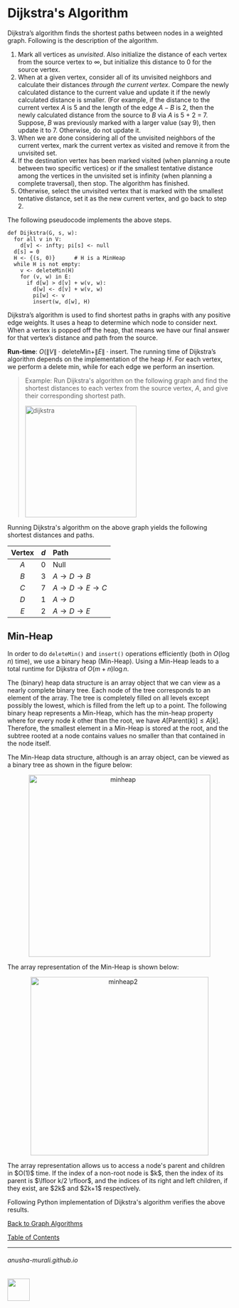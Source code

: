 # Dijkstra's Algorithm

Dijkstra’s algorithm finds the shortest paths between nodes in a weighted graph. Following is the description of the algorithm.

1. Mark all vertices as *unvisited*. Also initialize the distance of each vertex from the source vertex to $\infty$, but initialize this distance to 0 for the source vertex.
2. When at a given vertex, consider all of its unvisited neighbors and calculate their distances *through the current vertex*. Compare the newly calculated distance to the current value and update it if the newly calculated distance is smaller. (For example, if the distance to the current vertex $A$ is 5 and the length of the edge $A-B$ is 2, then the newly calculated distance from the source to $B$ via $A$ is 5 + 2 = 7. Suppose, $B$ was previously marked with a larger value (say 9), then update it to 7. Otherwise, do not update it.
3. When we are done considering all of the unvisited neighbors of the current vertex, mark the current vertex as visited and remove it from the unvisited set.
4. If the destination vertex has been marked visited (when planning a route between two specific vertices)
or if the smallest tentative distance among the vertices in the unvisited set is infinity (when planning a complete traversal), then stop. The algorithm has finished.
5. Otherwise, select the unvisited vertex that is marked with the smallest tentative distance, set it as the new current vertex, and go back to step 2.

The following pseudocode implements the above steps.

```
def Dijkstra(G, s, w):
  for all v in V:
    d[v] <- infty; pi[s] <- null
  d[s] = 0
  H <- {(s, 0)}      # H is a MinHeap
  while H is not empty:
    v <- deleteMin(H)
    for (v, w) in E:
      if d[w] > d[v] + w(v, w):
        d[w] <- d[v] + w(v, w)
        pi[w] <- v
        insert(w, d[w], H)
```

Dijkstra’s algorithm is used to find shortest paths in graphs with any positive edge weights. It uses a heap to determine which node to consider next. When a vertex is popped off the heap, that means we have our final answer for that vertex’s distance and path from the source.

**Run-time**: $O(\|V\| \cdot \text{deleteMin} + \|E\| \cdot \text{insert}$. The running time of Dijkstra’s algorithm depends on the implementation of the heap $H$. For each vertex, we perform a delete min, while for each edge we perform an insertion.

>Example: Run Dijkstra's algorithm on the following graph and find the shortest distances to each vertex from the source vertex, $A$, and give their corresponding shortest path.
>
><img width="250" alt="dijkstra" src="https://github.com/user-attachments/assets/c4bf9eea-fa3e-4222-8ca5-e2f87b1c87b0">

Running Dijkstra's algorithm on the above graph yields the following shortest distances and paths.

| Vertex | $d$    | Path                                        |
| :--: | :---:  | :---                                          |
| $A$  | 0      | Null                                          |
| $B$  | 3      | $A \rightarrow D \rightarrow B$               |
| $C$  | 7      | $A \rightarrow D \rightarrow E \rightarrow C$ |
| $D$  | 1      | $A \rightarrow D$                             |
| $E$  | 2      | $A \rightarrow D \rightarrow E$               |

## Min-Heap

In order to do `deleteMin()` and `insert()` operations efficiently (both in $O(\log n)$ time), we use a binary heap (Min-Heap). Using a Min-Heap leads to a total runtime for Dijkstra of $O(m + n)\log n$.

The (binary) heap data structure is an array object that we can view as a nearly complete binary tree.  Each node of the tree corresponds to an element of the array. The tree is completely filled on all levels except possibly the lowest, which is filled from the left up to a point. 
The following binary heap represents a Min-Heap, which has the min-heap property where for every node $k$ other than the root, we have $A[\text{Parent}(k)] \leq A[k]$. Therefore, the smallest element in a Min-Heap is stored at the root, and the subtree rooted at a node contains values no smaller than that contained in the node itself. 

The Min-Heap data structure, although is an array object, can be viewed as a binary tree as shown in the figure below:
<p align="center">
<img width="408" alt="minheap" src="https://github.com/user-attachments/assets/89e17549-0729-4344-992b-cccbc5f58ab4">
</p>
The array representation of the Min-Heap is shown below:
<p align="center">
<img width="400" alt="minheap2" src="https://github.com/user-attachments/assets/3a421962-db9b-419b-83d5-487f72a811c3">
</p>
The array representation allows us to access a node's parent and children in $O(1)$ time. If the index of a non-root node is $k$, then the index of its parent is $\lfloor k/2 \rfloor$, and the indices of its right and left children, if they exist, are $2k$ and $2k+1$ respectively.

Following Python implementation of Dijkstra's algorithm verifies the above results.

[Back to Graph Algorithms](./graph.md)

[Table of Contents](./index.md)

* * *
###### anusha-murali.github.io

<img src="https://github.com/anusha-murali/anusha-murali.github.io/assets/111596338/639243aa-2857-4595-a65a-7852762bb002" width="50" height="50"/>
